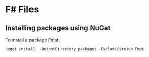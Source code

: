 F# Files
========


Installing packages using NuGet
-------------------------------

To install a package [Fmat][fmat]:

    nuget install  -OutputDirectory packages -ExcludeVersion Fmat


[fmat]: http://www.nuget.org/packages/Fmat/
